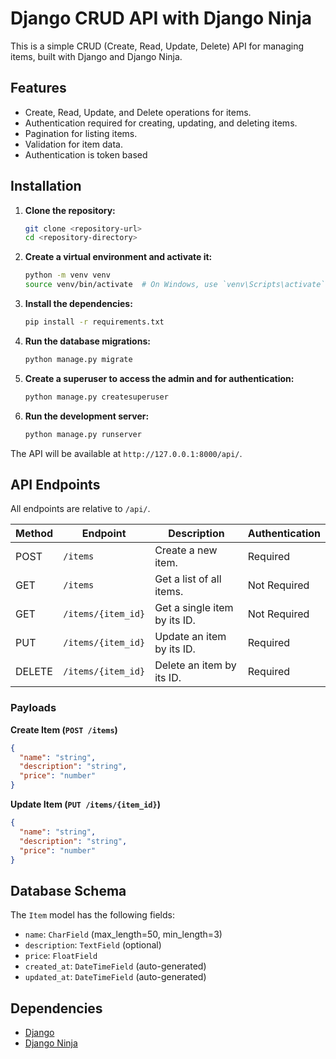 # Django CRUD API with Django Ninja

This is a simple CRUD (Create, Read, Update, Delete) API for managing items, built with Django and Django Ninja.

## Features

*   Create, Read, Update, and Delete operations for items.
*   Authentication required for creating, updating, and deleting items.
*   Pagination for listing items.
*   Validation for item data.
*   Authentication  is token based 

## Installation

1.  **Clone the repository:**

    ```bash
    git clone <repository-url>
    cd <repository-directory>
    ```

2.  **Create a virtual environment and activate it:**

    ```bash
    python -m venv venv
    source venv/bin/activate  # On Windows, use `venv\Scripts\activate`
    ```

3.  **Install the dependencies:**

    ```bash
    pip install -r requirements.txt
    ```

4.  **Run the database migrations:**

    ```bash
    python manage.py migrate
    ```

5.  **Create a superuser to access the admin and for authentication:**

    ```bash
    python manage.py createsuperuser
    ```

6.  **Run the development server:**

    ```bash
    python manage.py runserver
    ```

The API will be available at `http://127.0.0.1:8000/api/`.

## API Endpoints

All endpoints are relative to `/api/`.

| Method | Endpoint | Description | Authentication |
| --- | --- | --- | --- |
| POST | `/items` | Create a new item. | Required |
| GET | `/items` | Get a list of all items. | Not Required |
| GET | `/items/{item_id}` | Get a single item by its ID. | Not Required |
| PUT | `/items/{item_id}` | Update an item by its ID. | Required |
| DELETE | `/items/{item_id}` | Delete an item by its ID. | Required |

### Payloads

**Create Item (`POST /items`)**

```json
{
  "name": "string",
  "description": "string",
  "price": "number"
}
```

**Update Item (`PUT /items/{item_id}`)**

```json
{
  "name": "string",
  "description": "string",
  "price": "number"
}
```

## Database Schema

The `Item` model has the following fields:

*   `name`: `CharField` (max_length=50, min_length=3)
*   `description`: `TextField` (optional)
*   `price`: `FloatField`
*   `created_at`: `DateTimeField` (auto-generated)
*   `updated_at`: `DateTimeField` (auto-generated)

## Dependencies

*   [Django](https://www.djangoproject.com/)
*   [Django Ninja](https://django-ninja.rest-framework.com/)
